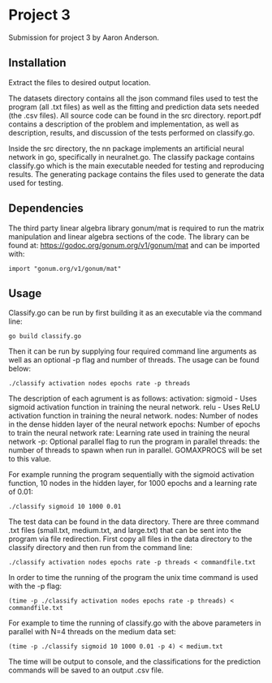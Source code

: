 # Project 3

Submission for project 3 by Aaron Anderson.

## Installation

Extract the files to desired output location.

The datasets directory contains all the json command files used to test the program (all .txt files) as well as the fitting and prediction data sets needed (the .csv files). All source code can be found in the src directory. report.pdf contains a description of the problem and implementation, as well as description, results, and discussion of the tests performed on classify.go.

Inside the src directory, the nn package implements an artificial neural network in go, specifically in neuralnet.go. The classify package contains classify.go which is the main executable needed for testing and reproducing results. The generating package contains the files used to generate the data used for testing.

## Dependencies

The third party linear algebra library gonum/mat is required to run the matrix manipulation and linear algebra sections of the code. The library can be found at: https://godoc.org/gonum.org/v1/gonum/mat and can be imported with:

```
import "gonum.org/v1/gonum/mat"
```

## Usage

Classify.go can be run by first building it as an executable via the command line:

```
go build classify.go
```

Then it can be run by supplying four required command line arguments as well as an optional -p flag and number of threads. The usage can be found below:

```
./classify activation nodes epochs rate -p threads
```

The description of each agrument is as follows:
activation:
    sigmoid - Uses sigmoid activation function in training the neural network.
    relu - Uses ReLU activation function in training the neural network.
nodes: Number of nodes in the dense hidden layer of the neural network
epochs: Number of epochs to train the neural network
rate: Learning rate used in training the neural network
-p: Optional parallel flag to run the program in parallel
threads: the number of threads to spawn when run in parallel. GOMAXPROCS will be set to this value.

For example running the program sequentially with the sigmoid activation function, 10 nodes in the hidden layer, for 1000 epochs and a learning rate of 0.01:

```
./classify sigmoid 10 1000 0.01
```

The test data can be found in the data directory. There are three command .txt files (small.txt, medium.txt, and large.txt) that can be sent into the program via file redirection. First copy all files in the data directory to the classify directory and then run from the command line:

```
./classify activation nodes epochs rate -p threads < commandfile.txt
```

In order to time the running of the program the unix time command is used with the -p flag:

```
(time -p ./classify activation nodes epochs rate -p threads) < commandfile.txt
```

For example to time the running of classify.go with the above parameters in parallel with N=4 threads on the medium data set:

```
(time -p ./classify sigmoid 10 1000 0.01 -p 4) < medium.txt
```

The time will be output to console, and the classifications for the prediction commands will be saved to an output .csv file. 

